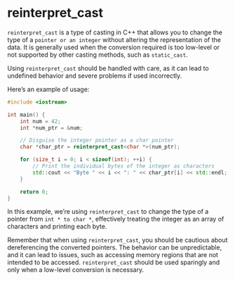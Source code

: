 # reinterpret_cast

`reinterpret_cast` is a type of casting in C++ that allows you to change the type of a `pointer or an integer` without altering the representation of the data. It is generally used when the conversion required is too low-level or not supported by other casting methods, such as `static_cast`.

Using `reinterpret_cast` should be handled with care, as it can lead to undefined behavior and severe problems if used incorrectly.

Here’s an example of usage:

```cpp
#include <iostream>

int main() {
    int num = 42;
    int *num_ptr = &num;

    // Disguise the integer pointer as a char pointer
    char *char_ptr = reinterpret_cast<char *>(num_ptr);

    for (size_t i = 0; i < sizeof(int); ++i) {
        // Print the individual bytes of the integer as characters
        std::cout << "Byte " << i << ": " << char_ptr[i] << std::endl;
    }

    return 0;
}
```

In this example, we’re using `reinterpret_cast` to change the type of a pointer from `int * to char *`, effectively treating the integer as an array of characters and printing each byte.

Remember that when using `reinterpret_cast`, you should be cautious about dereferencing the converted pointers. The behavior can be unpredictable, and it can lead to issues, such as accessing memory regions that are not intended to be accessed. `reinterpret_cast` should be used sparingly and only when a low-level conversion is necessary.
